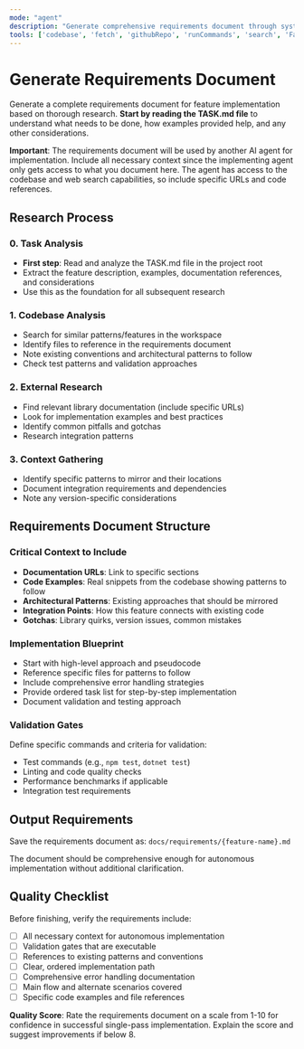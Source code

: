 ```yaml
---
mode: "agent"
description: "Generate comprehensive requirements document through systematic research"
tools: ['codebase', 'fetch', 'githubRepo', 'runCommands', 'search', 'FastMCP', 'websearch']
---
```


# Generate Requirements Document

Generate a complete requirements document for feature implementation based on thorough
research. **Start by reading the TASK.md file** to understand what needs to be done, how
examples provided help, and any other considerations.

**Important**: The requirements document will be used by another AI agent for
implementation. Include all necessary context since the implementing agent only gets
access to what you document here. The agent has access to the codebase and web search
capabilities, so include specific URLs and code references.

## Research Process

### 0. Task Analysis
- **First step**: Read and analyze the TASK.md file in the project root
- Extract the feature description, examples, documentation references, and considerations
- Use this as the foundation for all subsequent research

### 1. Codebase Analysis

- Search for similar patterns/features in the workspace
- Identify files to reference in the requirements document
- Note existing conventions and architectural patterns to follow
- Check test patterns and validation approaches

### 2. External Research

- Find relevant library documentation (include specific URLs)
- Look for implementation examples and best practices
- Identify common pitfalls and gotchas
- Research integration patterns

### 3. Context Gathering

- Identify specific patterns to mirror and their locations
- Document integration requirements and dependencies
- Note any version-specific considerations

## Requirements Document Structure

### Critical Context to Include

- **Documentation URLs**: Link to specific sections
- **Code Examples**: Real snippets from the codebase showing patterns to follow
- **Architectural Patterns**: Existing approaches that should be mirrored
- **Integration Points**: How this feature connects with existing code
- **Gotchas**: Library quirks, version issues, common mistakes

### Implementation Blueprint

- Start with high-level approach and pseudocode
- Reference specific files for patterns to follow
- Include comprehensive error handling strategies
- Provide ordered task list for step-by-step implementation
- Document validation and testing approach

### Validation Gates

Define specific commands and criteria for validation:

- Test commands (e.g., `npm test`, `dotnet test`)
- Linting and code quality checks
- Performance benchmarks if applicable
- Integration test requirements

## Output Requirements

Save the requirements document as: `docs/requirements/{feature-name}.md`

The document should be comprehensive enough for autonomous implementation without additional clarification.

## Quality Checklist

Before finishing, verify the requirements include:

- [ ] All necessary context for autonomous implementation
- [ ] Validation gates that are executable
- [ ] References to existing patterns and conventions
- [ ] Clear, ordered implementation path
- [ ] Comprehensive error handling documentation
- [ ] Main flow and alternate scenarios covered
- [ ] Specific code examples and file references

**Quality Score**: Rate the requirements document on a scale from 1-10 for confidence in successful single-pass implementation. Explain the score and suggest improvements if below 8.
